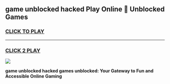 
## game unblocked hacked Play Online 👋 Unblocked Games
<h3>
<a href="https://premium.freeplayer.one?title=game_unblocked_hacked&ref=19F">CLICK TO PLAY</a></h3>
<hr>

<h3>
<a href="https://premium.freeplayer.one?title=game_unblocked_hacked&ref=19F">CLICK 2 PLAY</a>
  
</h3>

<a href="https://premium.freeplayer.one?title=game_unblocked_hacked&ref=19F"><img src="https://clearcache.store/games.png"></a>


**game unblocked hacked games unblocked: Your Gateway to Fun and Accessible Online Gaming**
